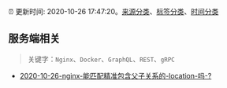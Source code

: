 :alarm_clock: 更新时间: 2020-10-26 17:47:20。[来源分类](../README.md)、[标签分类](../TAGS.md)、[时间分类](../TIMELINE.md)

## 服务端相关


> 关键字：`Nginx`、`Docker`、`GraphQL`、`REST`、`gRPC`



- [2020-10-26-nginx-能匹配精准包含父子关系的-location-吗-?](https://www.v2ex.com/t/718815) 